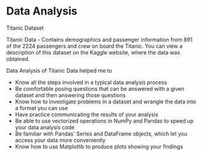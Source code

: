 # Data Analysis

Titanic Dataset

Titanic Data - Contains demographics and passenger information from 891 of the 2224 passengers and crew on board the Titanic. You can view a description of this dataset on the Kaggle website, where the data was obtained.

Data Analysis of Titanic Data helped me to

- Know all the steps involved in a typical data analysis process
- Be comfortable posing questions that can be answered with a given dataset and then answering those questions
- Know how to investigate problems in a dataset and wrangle the data into a format you can use
- Have practice communicating the results of your analysis
- Be able to use vectorized operations in NumPy and Pandas to speed up your data analysis code
- Be familiar with Pandas' Series and DataFrame objects, which let you access your data more conveniently
- Know how to use Matplotlib to produce plots showing your findings
